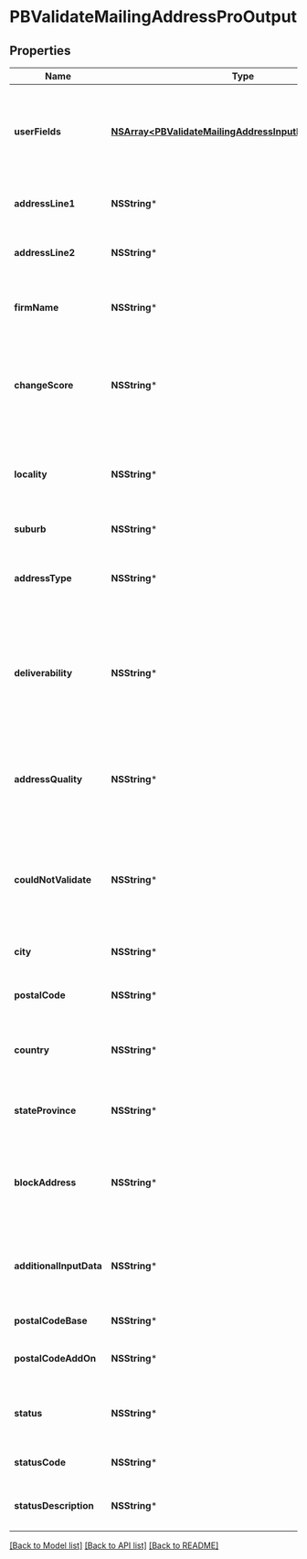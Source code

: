 # PBValidateMailingAddressProOutput

## Properties
Name | Type | Description | Notes
------------ | ------------- | ------------- | -------------
**userFields** | [**NSArray&lt;PBValidateMailingAddressInputRowUserFields&gt;***](PBValidateMailingAddressInputRowUserFields.md) | These fields are returned, unmodified, in the user_fields section of the response. | [optional] 
**addressLine1** | **NSString*** | The first line of the validated address. | [optional] 
**addressLine2** | **NSString*** | The second line of the validated address. | [optional] 
**firmName** | **NSString*** | The validated firm or company name. | [optional] 
**changeScore** | **NSString*** | A value of 0 and 100 that reflects how much the address has changed to make it valid. | [optional] 
**locality** | **NSString*** | Generally a locality is a village in rural areas or it may be a suburb in urban areas. | [optional] 
**suburb** | **NSString*** | The suburb name. | [optional] 
**addressType** | **NSString*** | A single letter code that indicates the type of address. | [optional] 
**deliverability** | **NSString*** | An estimate of confidence that an item mailed or shipped to this address would be successfully delivered. | [optional] 
**addressQuality** | **NSString*** | A two character code indicating overall quality of the resulting address. | [optional] 
**couldNotValidate** | **NSString*** | Mentions the address component that could not be validated, in case no match is found. | [optional] 
**city** | **NSString*** | The validated city name. | [optional] 
**postalCode** | **NSString*** | The validated ZIP Code or postal code. | [optional] 
**country** | **NSString*** | The country in the format determined by what you selected. | [optional] 
**stateProvince** | **NSString*** | The validated state or province abbreviation. | [optional] 
**blockAddress** | **NSString*** | The formatted address, as it would appear on a physical mail piece. | [optional] 
**additionalInputData** | **NSString*** | Input data that could not be matched to a particular address component. | [optional] 
**postalCodeBase** | **NSString*** | The 5-digit ZIP Code. | [optional] 
**postalCodeAddOn** | **NSString*** | The 4-digit add-on part of the ZIP Code. | [optional] 
**status** | **NSString*** | Reports the success or failure of the match attempt. | [optional] 
**statusCode** | **NSString*** | Reason for failure, if there is one. | [optional] 
**statusDescription** | **NSString*** | Description of the problem, if there is one. | [optional] 

[[Back to Model list]](../README.md#documentation-for-models) [[Back to API list]](../README.md#documentation-for-api-endpoints) [[Back to README]](../README.md)


